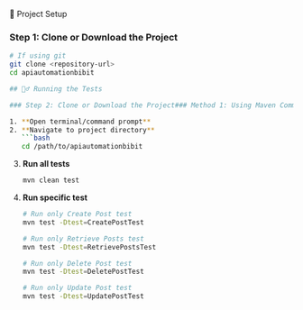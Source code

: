 🚀 Project Setup

### Step 1: Clone or Download the Project
```bash
# If using git
git clone <repository-url>
cd apiautomationbibit

## 🏃‍♂️ Running the Tests

### Step 2: Clone or Download the Project### Method 1: Using Maven Command Line

1. **Open terminal/command prompt**
2. **Navigate to project directory**
   ```bash
   cd /path/to/apiautomationbibit
   ```

3. **Run all tests**
   ```bash
   mvn clean test
   ```

4. **Run specific test**
   ```bash
   # Run only Create Post test
   mvn test -Dtest=CreatePostTest
   
   # Run only Retrieve Posts test
   mvn test -Dtest=RetrievePostsTest
   
   # Run only Delete Post test
   mvn test -Dtest=DeletePostTest
   
   # Run only Update Post test
   mvn test -Dtest=UpdatePostTest
   ```